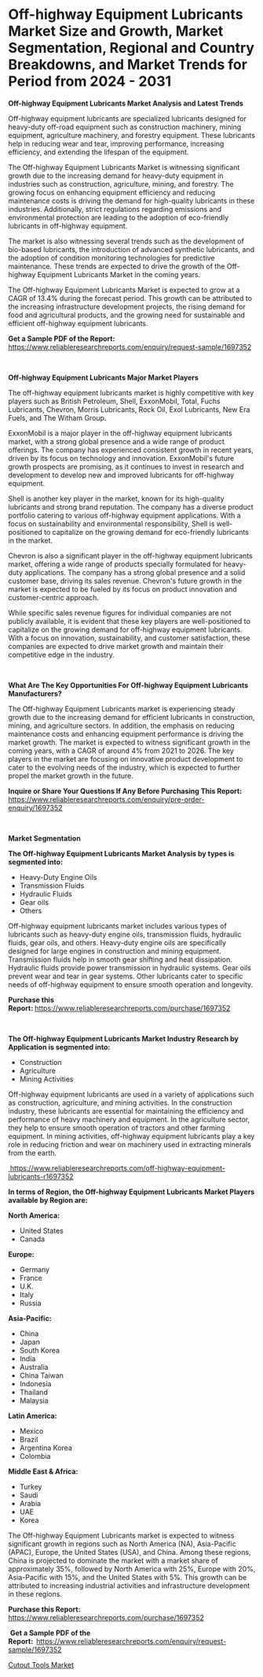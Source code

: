 <p><h1>Off-highway Equipment Lubricants Market Size and Growth, Market Segmentation, Regional and Country Breakdowns, and Market Trends for Period from 2024 -  2031</h1></p><p><strong>Off-highway Equipment Lubricants Market Analysis and Latest Trends</strong></p>
<p><p>Off-highway equipment lubricants are specialized lubricants designed for heavy-duty off-road equipment such as construction machinery, mining equipment, agriculture machinery, and forestry equipment. These lubricants help in reducing wear and tear, improving performance, increasing efficiency, and extending the lifespan of the equipment.</p><p>The Off-highway Equipment Lubricants Market is witnessing significant growth due to the increasing demand for heavy-duty equipment in industries such as construction, agriculture, mining, and forestry. The growing focus on enhancing equipment efficiency and reducing maintenance costs is driving the demand for high-quality lubricants in these industries. Additionally, strict regulations regarding emissions and environmental protection are leading to the adoption of eco-friendly lubricants in off-highway equipment.</p><p>The market is also witnessing several trends such as the development of bio-based lubricants, the introduction of advanced synthetic lubricants, and the adoption of condition monitoring technologies for predictive maintenance. These trends are expected to drive the growth of the Off-highway Equipment Lubricants Market in the coming years.</p><p>The Off-highway Equipment Lubricants Market is expected to grow at a CAGR of 13.4% during the forecast period. This growth can be attributed to the increasing infrastructure development projects, the rising demand for food and agricultural products, and the growing need for sustainable and efficient off-highway equipment lubricants.</p></p>
<p><strong>Get a Sample PDF of the Report:&nbsp;</strong> <a href="https://www.reliableresearchreports.com/enquiry/request-sample/1697352">https://www.reliableresearchreports.com/enquiry/request-sample/1697352</a></p>
<p>&nbsp;</p>
<p><strong>Off-highway Equipment Lubricants Major Market Players</strong></p>
<p><p>The off-highway equipment lubricants market is highly competitive with key players such as British Petroleum, Shell, ExxonMobil, Total, Fuchs Lubricants, Chevron, Morris Lubricants, Rock Oil, Exol Lubricants, New Era Fuels, and The Witham Group.</p><p>ExxonMobil is a major player in the off-highway equipment lubricants market, with a strong global presence and a wide range of product offerings. The company has experienced consistent growth in recent years, driven by its focus on technology and innovation. ExxonMobil's future growth prospects are promising, as it continues to invest in research and development to develop new and improved lubricants for off-highway equipment.</p><p>Shell is another key player in the market, known for its high-quality lubricants and strong brand reputation. The company has a diverse product portfolio catering to various off-highway equipment applications. With a focus on sustainability and environmental responsibility, Shell is well-positioned to capitalize on the growing demand for eco-friendly lubricants in the market.</p><p>Chevron is also a significant player in the off-highway equipment lubricants market, offering a wide range of products specially formulated for heavy-duty applications. The company has a strong global presence and a solid customer base, driving its sales revenue. Chevron's future growth in the market is expected to be fueled by its focus on product innovation and customer-centric approach.</p><p>While specific sales revenue figures for individual companies are not publicly available, it is evident that these key players are well-positioned to capitalize on the growing demand for off-highway equipment lubricants. With a focus on innovation, sustainability, and customer satisfaction, these companies are expected to drive market growth and maintain their competitive edge in the industry.</p></p>
<p>&nbsp;</p>
<p><strong>What Are The Key Opportunities For Off-highway Equipment Lubricants Manufacturers?</strong></p>
<p><p>The Off-highway Equipment Lubricants market is experiencing steady growth due to the increasing demand for efficient lubricants in construction, mining, and agriculture sectors. In addition, the emphasis on reducing maintenance costs and enhancing equipment performance is driving the market growth. The market is expected to witness significant growth in the coming years, with a CAGR of around 4% from 2021 to 2026. The key players in the market are focusing on innovative product development to cater to the evolving needs of the industry, which is expected to further propel the market growth in the future.</p></p>
<p><strong>Inquire or Share Your Questions If Any Before Purchasing This Report:</strong> <a href="https://www.reliableresearchreports.com/enquiry/pre-order-enquiry/1697352">https://www.reliableresearchreports.com/enquiry/pre-order-enquiry/1697352</a></p>
<p>&nbsp;</p>
<p><strong>Market Segmentation</strong></p>
<p><strong>The Off-highway Equipment Lubricants Market Analysis by types is segmented into:</strong></p>
<p><ul><li>Heavy-Duty Engine Oils</li><li>Transmission Fluids</li><li>Hydraulic Fluids</li><li>Gear oils</li><li>Others</li></ul></p>
<p><p>Off-highway equipment lubricants market includes various types of lubricants such as heavy-duty engine oils, transmission fluids, hydraulic fluids, gear oils, and others. Heavy-duty engine oils are specifically designed for large engines in construction and mining equipment. Transmission fluids help in smooth gear shifting and heat dissipation. Hydraulic fluids provide power transmission in hydraulic systems. Gear oils prevent wear and tear in gear systems. Other lubricants cater to specific needs of off-highway equipment to ensure smooth operation and longevity.</p></p>
<p><strong>Purchase this Report:&nbsp;</strong><a href="https://www.reliableresearchreports.com/purchase/1697352">https://www.reliableresearchreports.com/purchase/1697352</a></p>
<p>&nbsp;</p>
<p><strong>The Off-highway Equipment Lubricants Market Industry Research by Application is segmented into:</strong></p>
<p><ul><li>Construction</li><li>Agriculture</li><li>Mining Activities</li></ul></p>
<p><p>Off-highway equipment lubricants are used in a variety of applications such as construction, agriculture, and mining activities. In the construction industry, these lubricants are essential for maintaining the efficiency and performance of heavy machinery and equipment. In the agriculture sector, they help to ensure smooth operation of tractors and other farming equipment. In mining activities, off-highway equipment lubricants play a key role in reducing friction and wear on machinery used in extracting minerals from the earth.</p></p>
<p><a href="https://www.reliableresearchreports.com/off-highway-equipment-lubricants-r1697352">&nbsp;https://www.reliableresearchreports.com/off-highway-equipment-lubricants-r1697352</a></p>
<p><strong>In terms of Region, the Off-highway Equipment Lubricants Market Players available by Region are:</strong></p>
<p>
    <p> <strong> North America: </strong>
        <ul>
            <li>United States</li>
            <li>Canada</li>
        </ul>
        </p> 
    <p> <strong> Europe: </strong>
        <ul>
            <li>Germany</li>
            <li>France</li>
            <li>U.K.</li>
            <li>Italy</li>
            <li>Russia</li>
        </ul>
        </p> 
    <p> <strong> Asia-Pacific: </strong>
        <ul>
            <li>China</li>
            <li>Japan</li>
            <li>South Korea</li>
            <li>India</li>
            <li>Australia</li>
            <li>China Taiwan</li>
            <li>Indonesia</li>
            <li>Thailand</li>
            <li>Malaysia</li>
        </ul>
        </p> 
    <p> <strong> Latin America: </strong>
        <ul>
            <li>Mexico</li>
            <li>Brazil</li>
            <li>Argentina Korea</li>
            <li>Colombia</li>
        </ul>
        </p> 
    <p> <strong> Middle East & Africa: </strong>
        <ul>
            <li>Turkey</li>
            <li>Saudi</li>
            <li>Arabia</li>
            <li>UAE</li>
            <li>Korea</li>
        </ul>
    </p>
    </p>
<p><p>The Off-highway Equipment Lubricants market is expected to witness significant growth in regions such as North America (NA), Asia-Pacific (APAC), Europe, the United States (USA), and China. Among these regions, China is projected to dominate the market with a market share of approximately 35%, followed by North America with 25%, Europe with 20%, Asia-Pacific with 15%, and the United States with 5%. This growth can be attributed to increasing industrial activities and infrastructure development in these regions.</p></p>
<p><strong>Purchase this Report: </strong><a href="https://www.reliableresearchreports.com/purchase/1697352">https://www.reliableresearchreports.com/purchase/1697352</a></p>
<p>&nbsp;<strong>Get a Sample PDF of the Report:&nbsp;&nbsp;</strong><a href="https://www.reliableresearchreports.com/enquiry/request-sample/1697352">https://www.reliableresearchreports.com/enquiry/request-sample/1697352</a></p>
<p><strong></strong></p>
<p><p><a href="https://github.com/Airanohannonzb68e5pb53oc1/Market-Research-Report-List-2/blob/main/cutout-tools-market.md">Cutout Tools Market</a></p></p>